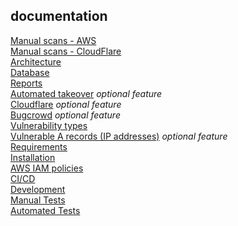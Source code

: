 ## documentation
[Manual scans - AWS](../manual_scans/aws/README.md)  
[Manual scans - CloudFlare](../manual_scans/cloudflare/README.md)  
[Architecture](architecture.md)  
[Database](database.md)  
[Reports](reports.md)  
[Automated takeover](automated-takeover.md) *optional feature*  
[Cloudflare](cloudflare.md) *optional feature*  
[Bugcrowd](bugcrowd.md) *optional feature*  
[Vulnerability types](vulnerability-types.md)  
[Vulnerable A records (IP addresses)](a-records.md) *optional feature*   
[Requirements](requirements.md)  
[Installation](installation.md)  
[AWS IAM policies](aws-iam-policies.md)  
[CI/CD](ci-cd.md)  
[Development](development.md)  
[Manual Tests](manual-tests.md)  
[Automated Tests](automated-tests.md)